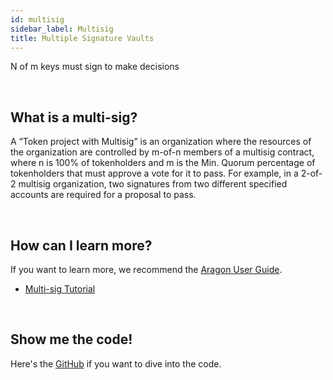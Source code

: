 ```yaml
---
id: multisig
sidebar_label: Multisig 
title: Multiple Signature Vaults
---
```


N of m keys must sign to make decisions

<br>

## What is a multi-sig?

A “Token project with Multisig” is an organization where the resources of the organization are controlled by m-of-n members of a multisig contract, where n is 100% of tokenholders and m is the Min. Quorum percentage of tokenholders that must approve a vote for it to pass. For example, in a 2-of-2 multisig organization, two signatures from two different specified accounts are required for a proposal to pass.

<br>

## How can I learn more?

If you want to learn more, we recommend the [Aragon User Guide](https://wiki.aragon.org/tutorials/Aragon_User_Guide/).
- [Multi-sig Tutorial](https://wiki.aragon.org/tutorials/Aragon_User_Guide/#23-create-a-multisig-organization)

<br>

## Show me the code!

Here's the [GitHub](https://github.com/aragon/dao-kits/tree/master/kits/multisig) if you want to dive into the code.

<br>

